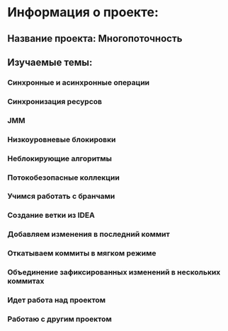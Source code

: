 # Информация о проекте:
## Название проекта: Многопоточность
## Изучаемые темы: 
### Синхронные и асинхронные операции
### Синхронизация ресурсов
### JMM
### Низкоуровневые блокировки
### Неблокирующие алгоритмы
### Потокобезопасные коллекции
### Учимся работать с бранчами
### Создание ветки из IDEA
### Добавляем изменения в последний коммит
### Откатываем коммиты в мягком режиме
### Объединение зафиксированных изменений в нескольких коммитах
### Идет работа над проектом
### Работаю с другим проектом